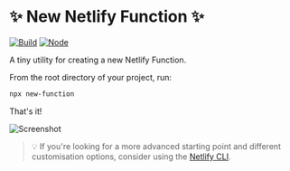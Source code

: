 # ✨ New Netlify Function ✨ 

[![Build](https://github.com/eduardoboucas/new-function/workflows/Build/badge.svg)](https://github.com/eduardoboucas/new-function/actions)
[![Node](https://img.shields.io/node/v/new-function.svg?logo=node.js)](https://www.npmjs.com/package/new-function)

A tiny utility for creating a new Netlify Function.

From the root directory of your project, run:

```sh
npx new-function
```

That's it!

![Screenshot](https://user-images.githubusercontent.com/4162329/112762116-098e9c80-8ff6-11eb-9b10-ca823f3ec9d9.png)

> 💡 If you're looking for a more advanced starting point and different customisation options, consider using the
> [Netlify CLI](https://cli.netlify.com/commands/functions#functionscreate).
